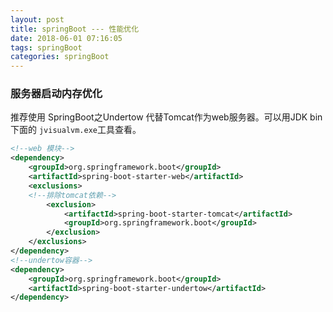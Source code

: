 ```yaml
---
layout: post
title: springBoot --- 性能优化
date: 2018-06-01 07:16:05
tags: springBoot
categories: springBoot
---
```


### 服务器启动内存优化
推荐使用 SpringBoot之Undertow 代替Tomcat作为web服务器。可以用JDK bin下面的 `jvisualvm.exe`工具查看。
```xml
<!--web 模块-->
<dependency>
	<groupId>org.springframework.boot</groupId>
	<artifactId>spring-boot-starter-web</artifactId>
	<exclusions>
	<!--排除tomcat依赖-->
		<exclusion>
			<artifactId>spring-boot-starter-tomcat</artifactId>
			<groupId>org.springframework.boot</groupId>
		</exclusion>
	</exclusions>
</dependency>
<!--undertow容器-->
<dependency>
	<groupId>org.springframework.boot</groupId>
	<artifactId>spring-boot-starter-undertow</artifactId>
</dependency>
```
<!-- more -->